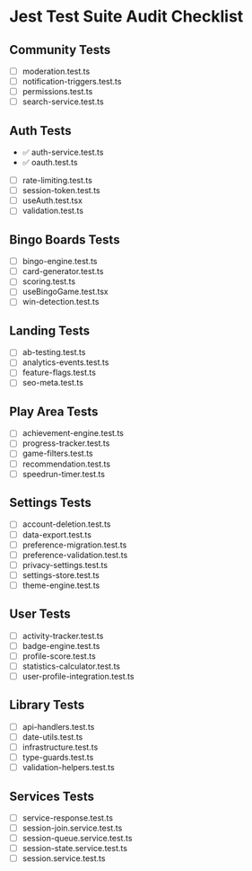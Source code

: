 # Jest Test Suite Audit Checklist

## Community Tests
- [ ] moderation.test.ts
- [ ] notification-triggers.test.ts
- [ ] permissions.test.ts
- [ ] search-service.test.ts

## Auth Tests
- ✅ auth-service.test.ts
- ✅ oauth.test.ts
- [ ] rate-limiting.test.ts
- [ ] session-token.test.ts
- [ ] useAuth.test.tsx
- [ ] validation.test.ts

## Bingo Boards Tests
- [ ] bingo-engine.test.ts
- [ ] card-generator.test.ts
- [ ] scoring.test.ts
- [ ] useBingoGame.test.tsx
- [ ] win-detection.test.ts

## Landing Tests
- [ ] ab-testing.test.ts
- [ ] analytics-events.test.ts
- [ ] feature-flags.test.ts
- [ ] seo-meta.test.ts

## Play Area Tests
- [ ] achievement-engine.test.ts
- [ ] progress-tracker.test.ts
- [ ] game-filters.test.ts
- [ ] recommendation.test.ts
- [ ] speedrun-timer.test.ts

## Settings Tests
- [ ] account-deletion.test.ts
- [ ] data-export.test.ts
- [ ] preference-migration.test.ts
- [ ] preference-validation.test.ts
- [ ] privacy-settings.test.ts
- [ ] settings-store.test.ts
- [ ] theme-engine.test.ts

## User Tests
- [ ] activity-tracker.test.ts
- [ ] badge-engine.test.ts
- [ ] profile-score.test.ts
- [ ] statistics-calculator.test.ts
- [ ] user-profile-integration.test.ts

## Library Tests
- [ ] api-handlers.test.ts
- [ ] date-utils.test.ts
- [ ] infrastructure.test.ts
- [ ] type-guards.test.ts
- [ ] validation-helpers.test.ts

## Services Tests
- [ ] service-response.test.ts
- [ ] session-join.service.test.ts
- [ ] session-queue.service.test.ts
- [ ] session-state.service.test.ts
- [ ] session.service.test.ts